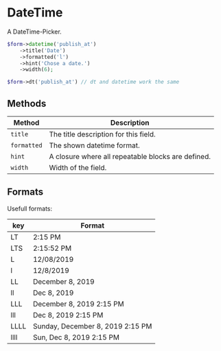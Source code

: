 # DateTime

A DateTime-Picker.

```php
$form->datetime('publish_at')
    ->title('Date')
    ->formatted('l')
    ->hint('Chose a date.')
    ->width(6);
```

```php
$form->dt('publish_at') // dt and datetime work the same
```

## Methods

| Method      | Description                                        |
| ----------- | -------------------------------------------------- |
| `title`     | The title description for this field.              |
| `formatted` | The shown datetime format.                         |
| `hint`      | A closure where all repeatable blocks are defined. |
| `width`     | Width of the field.                                |

## Formats

Usefull formats:

| key  | Format                           |
| ---- | -------------------------------- |
| LT   | 2:15 PM                          |
| LTS  | 2:15:52 PM                       |
| L    | 12/08/2019                       |
| l    | 12/8/2019                        |
| LL   | December 8, 2019                 |
| ll   | Dec 8, 2019                      |
| LLL  | December 8, 2019 2:15 PM         |
| lll  | Dec 8, 2019 2:15 PM              |
| LLLL | Sunday, December 8, 2019 2:15 PM |
| llll | Sun, Dec 8, 2019 2:15 PM         |

